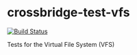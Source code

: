 crossbridge-test-vfs
====================

[![Build Status](https://travis-ci.org/crossbridge-community/crossbridge-test-vfs.svg?branch=master)](https://travis-ci.org/crossbridge-community/crossbridge-test-vfs)

Tests for the Virtual File System (VFS)
